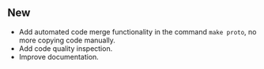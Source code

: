 ## New

- Add automated code merge functionality in the command `make proto`, no more copying code manually.
- Add code quality inspection.
- Improve documentation.
